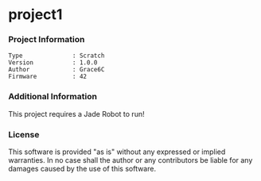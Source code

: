project1
================



### Project Information
```
Type              : Scratch
Version           : 1.0.0
Author            : Grace6C
Firmware          : 42
```

### Additional Information
This project requires a Jade Robot to run!

### License
This software is provided "as is" without any expressed or implied warranties.  In no case shall the author or any contributors be liable for any damages caused by the use of this software.

